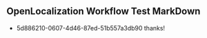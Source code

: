 ## OpenLocalization Workflow Test MarkDown
* 5d886210-0607-4d46-87ed-51b557a3db90 thanks!

<!--HONumber=Sep16_HO2-->


